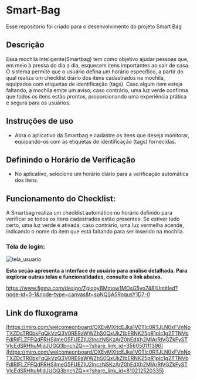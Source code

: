 # Smart-Bag
Esse repositório foi criado para o desenvolvimento do projeto Smart Bag

## Descrição
Essa mochila inteligente(Smartbag) tem como objetivo ajudar pessoas que, em meio
à pressa do dia a dia, esquecem itens importantes ao sair de casa. O sistema permite que o usuário defina um horário específico, a partir do qual realiza um checklist diário dos itens cadastrados na mochila, equipados com etiquetas de identificação (tags).
Caso algum item esteja faltando, a mochila emite um aviso; caso contrário, uma luz
verde confirma que todos os itens estão prontos, proporcionando uma experiência
prática e segura para os usuários.

## Instruções de uso
- Abra o aplicativo da Smartbag e cadastre os itens que deseja monitorar, 
equipando-os com as etiquetas de identificação (tags) fornecidas.

## Definindo o Horário de Verificação
- No aplicativo, selecione um horário diário para a verificação automática
 dos itens.
## Funcionamento do Checklist:

A Smartbag realiza um checklist automático no horário definido para verificar se
todos os itens cadastrados estão presentes. Se estiver tudo certo, uma luz verde é ativada; caso contrário, 
uma luz vermelha acende, indicando o nome do item que está faltando para ser inserido na mochila.

### Tela de login: ###
   
![tela_usuario](https://github.com/user-attachments/assets/ec011ffc-ccb4-418b-96ff-1cfd16bc18b2)

**Esta seção apresenta a interface de usuário para análise detalhada. Para explorar outras telas e funcionalidades, consulte o link abaixo.**

https://www.figma.com/design/ZgiogyBMmow1MOsG5yo748/Untitled?node-id=0-1&node-type=canvas&t=spNQSA5RoqusY1D7-0

## Link do fluxograma
[https://miro.com/welcomeonboard/OXEvMXltcEJka1V0Tlc0RTJLN0xFVnNoTXZDcTR0bkFqQkVzQ3V0RE9aWWZhS0QxUkZIbERNK25pR1plc1g2TTNVbFdIRlFLZFFQdFRHSjlmeG5FUEZlU2lnczNSKzArZ0hEdXh2MlArRlVGZkFySTVlcEdSRHhuMjdJUGQ3bnchZQ==?share_link_id=356050111396](https://miro.com/welcomeonboard/OXEvMXltcEJka1V0Tlc0RTJLN0xFVnNoTXZDcTR0bkFqQkVzQ3V0RE9aWWZhS0QxUkZIbERNK25pR1plc1g2TTNVbFdIRlFLZFFQdFRHSjlmeG5FUEZlU2lnczNSKzArZ0hEdXh2MlArRlVGZkFySTVlcEdSRHhuMjdJUGQ3bnchZQ==?share_link_id=810212520335)
